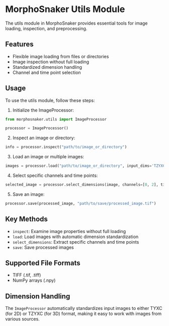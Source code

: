 # MorphoSnaker Utils Module

The utils module in MorphoSnaker provides essential tools for image loading, inspection, and preprocessing.

## Features

- Flexible image loading from files or directories
- Image inspection without full loading
- Standardized dimension handling
- Channel and time point selection

## Usage

To use the utils module, follow these steps:

1. Initialize the ImageProcessor:

```python
from morphosnaker.utils import ImageProcessor

processor = ImageProcessor()
```

2. Inspect an image or directory:

```python
info = processor.inspect("path/to/image_or_directory")
```

3. Load an image or multiple images:

```python
images = processor.load("path/to/image_or_directory", input_dims='TZYXC')
```

4. Select specific channels and time points:

```python
selected_image = processor.select_dimensions(image, channels=[0, 2], time_points=[0, 1, 2])
```

5. Save an image:

```python
processor.save(processed_image, "path/to/save/processed_image.tif")
```


## Key Methods

- `inspect`: Examine image properties without full loading
- `load`: Load images with automatic dimension standardization
- `select_dimensions`: Extract specific channels and time points
- `save`: Save processed images

## Supported File Formats

- TIFF (.tif, .tiff)
- NumPy arrays (.npy)

## Dimension Handling

The `ImageProcessor` automatically standardizes input images to either TYXC (for 2D) or TZYXC (for 3D) format, making it easy to work with images from various sources.

